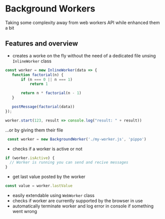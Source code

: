 # Background Workers
Taking some complexity away from web workers API while enhanced them a bit


## Features and overview
 - creates a worke on the fly without the need of a dedicated file unsing `InlineWorker` class
 ```js
const worker = new InlineWorker(data => {
    function factorial(n) {
        if (n === 0 || n === 1)
            return 1

        return n * factorial(n - 1)
    }

    postMessage(factorial(data))
});

worker.start(123, result => console.log("result: " + result))

```
 ...or by giving them their file
```js
 const worker = new BackgroundWorker('./my-worker.js', 'pippo')
```
 - checks if a worker is active or not
 ```js
if (worker.isActive) {
   // Worker is running you can send and recive messages
}
 ```
 - get last value posted by the worker
 ```js
const value = worker.lastValue
 ```
 - easily extendable using `WebWorker` class
 - checks if worker are currently supported by the browser in use
 - automatically terminate worker and log error in console if something went wrong

